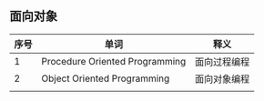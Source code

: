 ## 面向对象

| 序号 | 单词                           | 释义         |
| ---- | ------------------------------ | ------------ |
| 1    | Procedure Oriented Programming | 面向过程编程 |
| 2    | Object Oriented Programming    | 面向对象编程 |
|      |                                |              |

